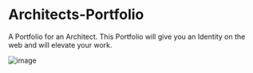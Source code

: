 # Architects-Portfolio
A Portfolio for an Architect. This Portfolio will give you an Identity on the web and will elevate your work. 

![image](https://user-images.githubusercontent.com/75527414/167607646-3c54cb73-3128-4923-a51b-5219e1ce302e.png)

